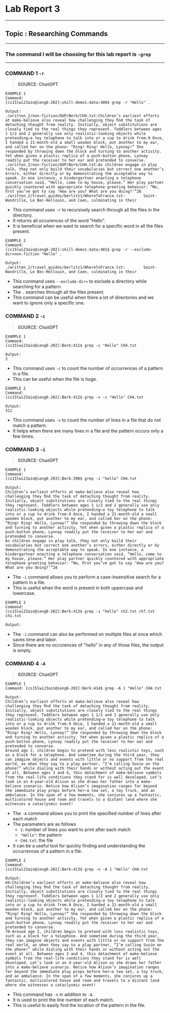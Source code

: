 # Lab Report 3
---
## Topic : Researching Commands
---
### The command I will be choosing for this lab report is `-grep`
---

### COMMAND 1 `-r`

> **SOURCE: ChatGPT**

```
EXAMPLE 1 
Command: 
[cs15lwi23ain@ieng6-202]:skill-demo1-data:400$ grep -r "Hello" .

Output:
./written_2/non-fiction/OUP/Berk/CH4.txt:Children’s earliest efforts at make-believe also reveal how challenging they ﬁnd the task of detaching thought from reality. Initially, object substitutions are closely tied to the real things they represent. Toddlers between ages 1 1/2 and 2 generally use only realistic-looking objects while pretending—a toy telephone to talk into or a cup to drink from.9 Once, I handed a 21-month-old a small wooden block, put another to my ear, and called her on the phone: “Ring! Ring! Hello, Lynnay!” She responded by throwing down the block and turning to another activity. Yet when given a plastic replica of a push-button phone, Lynnay readily put the receiver to her ear and pretended to converse.
./written_2/non-fiction/OUP/Berk/CH4.txt:As children engage in play talk, they not only build their vocabularies but correct one another’s errors, either directly or by demonstrating the acceptable way to speak. In one instance, a kindergartner enacting a telephone conversation said, “Hello, come to my house, please.” Her play partner quickly countered with appropriate telephone greeting behavior: “No, ﬁrst you’ve got to say ‘How are you? What are you doing?’”28
./written_2/travel_guides/berlitz1/WhereToFrance.txt:        Saint-Wandrille, Le Bec-Hellouin, and Caen, culminating in their
```
- This command uses `-r` to recursively search through all the files in the directory.
- It returns all occurences of the word "Hello".
- It is beneficial when we want to search for a specific word in all the files present.

```
EXAMPLE 2
Command: 
[cs15lwi23ain@ieng6-202]:skill-demo1-data:401$ grep -r --exclude-dir=non-fiction "Hello" .

Output:
./written_2/travel_guides/berlitz1/WhereToFrance.txt:        Saint-Wandrille, Le Bec-Hellouin, and Caen, culminating in their
```
- This command uses `--exclude-dir=` to exclude a directory while searching for a pattern.
- The `.` searches through all the files present.
- This command can be useful when there a lot of directories and we want to ignore only a specific one.


### COMMAND 2 `-c`

> **SOURCE: ChatGPT**

```
EXAMPLE 1
Command:
[cs15lwi23ain@ieng6-202]:Berk:411$ grep -c "Hello" CH4.txt

Output:
2
```
- This command uses `-c` to count the number of occurrences of a pattern in a file.
- This can be useful when the file is huge.

```
EXAMPLE 2
Command:
[cs15lwi23ain@ieng6-202]:Berk:412$ grep -v -c "Hello" CH4.txt

Output:
311
```
- This command uses `-v` to count the number of lines in a file that do not match a pattern.
- It helps when there are many lines in a file and the pattern occurs only a few times.


### COMMAND 3 `-i`

> **SOURCE: ChatGPT**

```
EXAMPLE 1
Command:
[cs15lwi23ain@ieng6-203]:Berk:390$ grep -i "hello" CH4.txt

Output:
Children’s earliest efforts at make-believe also reveal how challenging they ﬁnd the task of detaching thought from reality. Initially, object substitutions are closely tied to the real things they represent. Toddlers between ages 1 1/2 and 2 generally use only realistic-looking objects while pretending—a toy telephone to talk into or a cup to drink from.9 Once, I handed a 21-month-old a small wooden block, put another to my ear, and called her on the phone: “Ring! Ring! Hello, Lynnay!” She responded by throwing down the block and turning to another activity. Yet when given a plastic replica of a push-button phone, Lynnay readily put the receiver to her ear and pretended to converse.
As children engage in play talk, they not only build their vocabularies but correct one another’s errors, either directly or by demonstrating the acceptable way to speak. In one instance, a kindergartner enacting a telephone conversation said, “Hello, come to my house, please.” Her play partner quickly countered with appropriate telephone greeting behavior: “No, ﬁrst you’ve got to say ‘How are you? What are you doing?’”28
```
- The `-i` command allows you to perform a case-insensitive search for a pattern in a file.
- This is useful when the word is present in both uppercase and lowercase.

```
EXAMPLE 2
Command:
[cs15lwi23ain@ieng6-202]:Berk:413$ grep -i "hello" ch2.txt ch7.txt ch1.txt

Output:

```
- The `-i` command can also be performed on multiple files at once which saves time and labor.
- Since there are no occurences of "hello" in any of those files, the output is empty.

### COMMAND 4 `-A`

> **SOURCE: ChatGPT**

```
EXAMPLE 1
Command: [cs15lwi23ain@ieng6-202]:Berk:414$ grep -A 1 "Hello" CH4.txt

Output:
Children’s earliest efforts at make-believe also reveal how challenging they ﬁnd the task of detaching thought from reality. Initially, object substitutions are closely tied to the real things they represent. Toddlers between ages 1 1/2 and 2 generally use only realistic-looking objects while pretending—a toy telephone to talk into or a cup to drink from.9 Once, I handed a 21-month-old a small wooden block, put another to my ear, and called her on the phone: “Ring! Ring! Hello, Lynnay!” She responded by throwing down the block and turning to another activity. Yet when given a plastic replica of a push-button phone, Lynnay readily put the receiver to her ear and pretended to converse.
Around age 2, children begin to pretend with less realistic toys, such as a block for a telephone. And sometime during the third year, they can imagine objects and events with little or no support from the real world, as when they say to a play partner, “I’m calling Susie on the phone!” while dialing with their hands or without acting out the event at all. Between ages 3 and 4, this detachment of make-believe symbols from the real-life conditions they stand for is well developed. Let’s look in on 4-year-old Alison as she draws her father into a make-believe scenario. Notice how Alison’s imagination ranges far beyond the immediate play props before her—a tea set, a toy truck, and an ambulance. In the span of a few moments, she conjures up a fantastic, multicolored house and room and travels to a distant land where she witnesses a cataclysmic event!
```
- The `-A` command allows you to print the specified number of lines after each match
- The paramaters are as follows
    - `1`:  number of lines you want to print after each match
    - `"Hello"`: the pattern
    - `CH4.txt`: the file
- It can be a useful tool for quickly finding and understanding the occurrences of a pattern in a file.

```
EXAMPLE 2
Command:
[cs15lwi23ain@ieng6-202]:Berk:413$ grep -n -A 1 "Hello" CH4.txt

Output:
69:Children’s earliest efforts at make-believe also reveal how challenging they ﬁnd the task of detaching thought from reality. Initially, object substitutions are closely tied to the real things they represent. Toddlers between ages 1 1/2 and 2 generally use only realistic-looking objects while pretending—a toy telephone to talk into or a cup to drink from.9 Once, I handed a 21-month-old a small wooden block, put another to my ear, and called her on the phone: “Ring! Ring! Hello, Lynnay!” She responded by throwing down the block and turning to another activity. Yet when given a plastic replica of a push-button phone, Lynnay readily put the receiver to her ear and pretended to converse.
70-Around age 2, children begin to pretend with less realistic toys, such as a block for a telephone. And sometime during the third year, they can imagine objects and events with little or no support from the real world, as when they say to a play partner, “I’m calling Susie on the phone!” while dialing with their hands or without acting out the event at all. Between ages 3 and 4, this detachment of make-believe symbols from the real-life conditions they stand for is well developed. Let’s look in on 4-year-old Alison as she draws her father into a make-believe scenario. Notice how Alison’s imagination ranges far beyond the immediate play props before her—a tea set, a toy truck, and an ambulance. In the span of a few moments, she conjures up a fantastic, multicolored house and room and travels to a distant land where she witnesses a cataclysmic event!
```
- This command has `-n` in addition to `-A`.
- It is used to print the line number of each match.
- This is useful to easily find the location of the pattern in the file.

